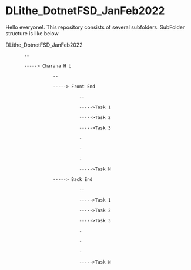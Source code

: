 # DLithe_DotnetFSD_JanFeb2022

Hello everyone!. This repository consists of several subfolders. SubFolder structure is like below

DLithe_DotnetFSD_JanFeb2022

           --
           
           -----> Charana H U
           
                      --
                      
                      -----> Front End
                      
                                --
                                
                                ----->Task 1
                                
                                ----->Task 2
                                
                                ----->Task 3
                                
                                -
                                
                                -
                                
                                -
                                
                                ----->Task N
                                
                      -----> Back End
                      
                                --
                                
                                ----->Task 1
                                
                                ----->Task 2
                                
                                ----->Task 3
                                
                                -
                                
                                -
                                
                                -
                                
                                ----->Task N
